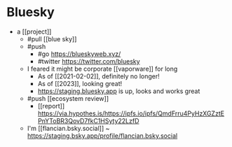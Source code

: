 # Bluesky

- a [[project]]
  - #pull [[blue sky]]
  - #push 
    - #go https://blueskyweb.xyz/
    - #twitter https://twitter.com/bluesky
  - I feared it might be corporate [[vaporware]] for long
    - As of [[2021-02-02]], definitely no longer!
    - As of [[2023]], looking great!
    - https://staging.bluesky.app is up, looks and works great
  - #push [[ecosystem review]]
    - [[report]] https://via.hypothes.is/https://ipfs.io/ipfs/QmdFrru4PyHzXGZztEPnYToBR3QovD7fkC1HSyty22LzfD
  - I'm [[flancian.bsky.social]] ~ https://staging.bsky.app/profile/flancian.bsky.social


